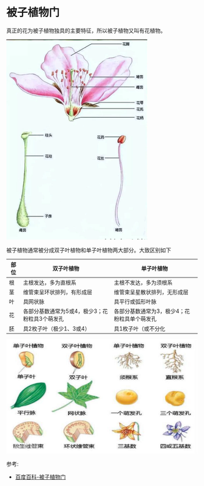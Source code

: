 # 被子植物门

真正的花为被子植物独具的主要特征，所以被子植物又叫有花植物。

![](02.png)

被子植物通常被分成双子叶植物和单子叶植物两大部分。大致区别如下

| 部位| 双子叶植物| 单子叶植物
|---|---|---|
| 根| 主根发达，多为直根系 | 主根不发达，多为须根系|
| 茎| 维管束呈环状排列，有形成层| 维管束呈星散状排列，无形成层|
| 叶| 具网状脉| 具平行或弧形叶脉|
| 花| 各部分基数通常为5或4，极少3；花粉粒具3个萌发孔| 各部分基数通常为3，极少4；花粉粒具单个萌发孔|
| 胚| 具2枚子叶（极少1、3或4）| 具1枚子叶（或不分化|

![](01.jpeg)

参考:

- [百度百科-被子植物门](https://baike.baidu.com/item/%E8%A2%AB%E5%AD%90%E6%A4%8D%E7%89%A9%E9%97%A8/229000?fromModule=lemma_inlink&fromtitle=%E8%A2%AB%E5%AD%90%E6%A4%8D%E7%89%A9%E4%BA%9A%E9%97%A8&fromid=3844546#5_1)